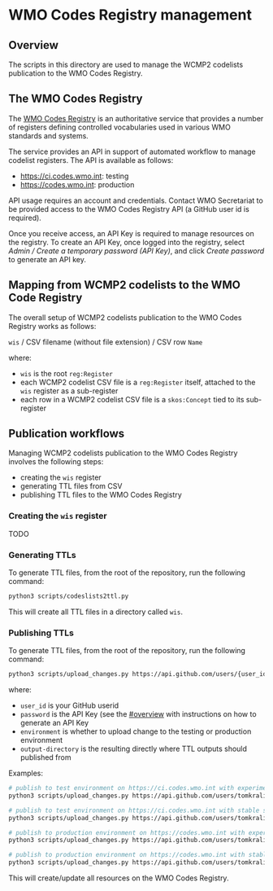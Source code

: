 # WMO Codes Registry management

## Overview

The scripts in this directory are used to manage the WCMP2 codelists publication to
the WMO Codes Registry.

## The WMO Codes Registry

The [WMO Codes Registry](https://codes.wmo.int) is an authoritative service that
provides a number of registers defining controlled vocabularies used in various
WMO standards and systems.

The service provides an API in support of automated workflow to manage codelist
registers.  The API is available as follows:

- https://ci.codes.wmo.int: testing
- https://codes.wmo.int: production

API usage requires an account and credentials.  Contact WMO Secretariat to be
provided access to the WMO Codes Registry API (a GitHub user id is required).

Once you receive access, an API Key is required to manage resources on the registry.
To create an API Key, once logged into the registry, select _Admin / Create a temporary password (API Key)_,
and click _Create password_ to generate an API key.

## Mapping from WCMP2 codelists to the WMO Code Registry

The overall setup of WCMP2 codelists publication to the WMO Codes Registry works as follows:

`wis` / CSV filename (without file extension) / CSV row `Name`

where:

- `wis` is the root `reg:Register`
- each WCMP2 codelist CSV file is a `reg:Register` itself, attached to the `wis` register as a sub-register
- each row in a WCMP2 codelist CSV file is a `skos:Concept` tied to its sub-register

## Publication workflows

Managing WCMP2 codelists publication to the WMO Codes Registry involves the following steps:

- creating the `wis` register
- generating TTL files from CSV
- publishing TTL files to the WMO Codes Registry

### Creating the `wis` register

TODO

### Generating TTLs

To generate TTL files, from the root of the repository, run the following command:

```bash
python3 scripts/codeslists2ttl.py
```

This will create all TTL files in a directory called `wis`.

### Publishing TTLs

To generate TTL files, from the root of the repository, run the following command:

```bash
python3 scripts/upload_changes.py https://api.github.com/users/{user_id} <password> <environment> <output-directory> <status>
```

where:

- `user_id` is your GitHub userid
- `password` is the API Key (see the [#overview](Overview) with instructions on how to generate an API Key
- `environment` is whether to upload change to the testing or production environment
- `output-directory` is the resulting directly where TTL outputs should published from

Examples:

```bash
# publish to test environment on https://ci.codes.wmo.int with experimental status
python3 scripts/upload_changes.py https://api.github.com/users/tomkralidis API_KEY test wis experimental

# publish to test environment on https://ci.codes.wmo.int with stable status
python3 scripts/upload_changes.py https://api.github.com/users/tomkralidis API_KEY test wis stable

# publish to production environment on https://codes.wmo.int with experimental status
python3 scripts/upload_changes.py https://api.github.com/users/tomkralidis API_KEY prod wis experimental

# publish to production environment on https://codes.wmo.int with stable status
python3 scripts/upload_changes.py https://api.github.com/users/tomkralidis API_KEY prod wis stable
```

This will create/update all resources on the WMO Codes Registry.
